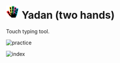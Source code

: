 # <img src="https://github.com/ssiyo/yadan/blob/main/icon.png" width="36px" style="display:inline-block"> Yadan (two hands)

Touch typing tool.

![practice](https://github.com/user-attachments/assets/ad5918a7-baad-4ed9-8280-905eaf5cca75)

![index](https://github.com/user-attachments/assets/6e90b814-ccdc-476d-9c9a-f7c0dc57f74f)
